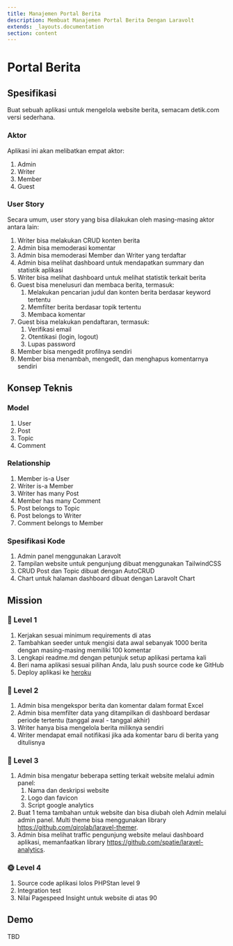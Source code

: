 ```yaml
---
title: Manajemen Portal Berita
description: Membuat Manajemen Portal Berita Dengan Laravolt
extends: _layouts.documentation
section: content
---
```


# Portal Berita
## Spesifikasi

Buat sebuah aplikasi untuk mengelola website berita, semacam detik.com versi sederhana. 

### Aktor

Aplikasi ini akan melibatkan empat aktor:

1. Admin
1. Writer
1. Member
1. Guest



### User Story

Secara umum, user story yang bisa dilakukan oleh masing-masing aktor antara lain:

1. Writer bisa melakukan CRUD konten berita
1. Admin bisa memoderasi komentar
1. Admin bisa memoderasi Member dan Writer yang terdaftar
1. Admin bisa melihat dashboard untuk mendapatkan summary dan statistik aplikasi
1. Writer bisa melihat dashboard untuk melihat statistik terkait berita
1. Guest bisa menelusuri dan membaca berita, termasuk:
   1. Melakukan pencarian judul dan konten berita berdasar keyword tertentu
   1. Memfilter berita berdasar topik tertentu
   1. Membaca komentar
1. Guest bisa melakukan pendaftaran, termasuk:
   1. Verifikasi email
   1. Otentikasi (login, logout)
   1. Lupas password
1. Member bisa mengedit profilnya sendiri
1. Member bisa menambah, mengedit, dan menghapus komentarnya sendiri

## Konsep Teknis

### Model

1. User
1. Post
1. Topic
1. Comment

### Relationship

1. Member is-a User
1. Writer is-a Member
1. Writer has many Post
1. Member has many Comment
1. Post belongs to Topic
1. Post belongs to Writer
1. Comment belongs to Member

### Spesifikasi Kode

1. Admin panel menggunakan Laravolt
1. Tampilan website untuk pengunjung dibuat menggunakan TailwindCSS
1. CRUD Post dan Topic dibuat dengan AutoCRUD
1. Chart untuk halaman dashboard dibuat dengan Laravolt Chart

## Mission

### :peanuts: Level 1 

1. Kerjakan sesuai minimum requirements di atas
1. Tambahkan seeder untuk mengisi data awal sebanyak 1000 berita dengan masing-masing memiliki 100 komentar
1. Lengkapi readme.md dengan petunjuk setup aplikasi pertama kali
1. Beri nama aplikasi sesuai pilihan Anda, lalu push source code ke GitHub
1. Deploy aplikasi ke [heroku](https://www.heroku.com/)

### :seedling: Level 2

1. Admin bisa mengekspor berita dan komentar dalam format Excel
1. Admin bisa memfilter data yang ditampilkan di dashboard berdasar periode tertentu (tanggal awal - tanggal akhir)
1. Writer hanya bisa mengelola berita miliknya sendiri
1. Writer mendapat email notifikasi jika ada komentar baru di berita yang ditulisnya

### :sunflower: Level 3

1. Admin bisa mengatur beberapa setting terkait website melalui admin panel:
   1. Nama dan deskripsi website
   1. Logo dan favicon
   1. Script google analytics
1. Buat 1 tema tambahan untuk website dan bisa diubah oleh Admin melalui admin panel. Multi theme bisa menggunakan library https://github.com/qirolab/laravel-themer.
1. Admin bisa melihat traffic pengunjung website melaui dashboard aplikasi, memanfaatkan library https://github.com/spatie/laravel-analytics.

### :sun_with_face: Level 4

1. Source code aplikasi lolos PHPStan level 9
1. Integration test
1. Nilai Pagespeed Insight untuk website di atas 90



## Demo

TBD
